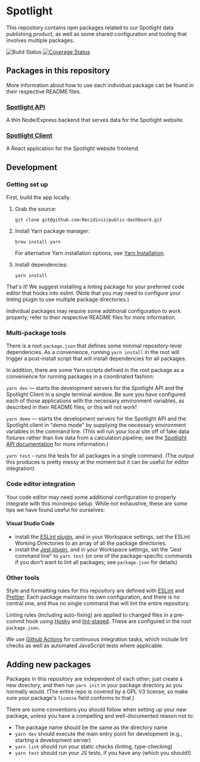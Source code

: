 # Spotlight

This repository contains npm packages related to our Spotlight data publishing product, as well as some shared configuration and tooling that involves multiple packages.

![Build Status](https://github.com/Recidiviz/public-dashboard/workflows/Build%20Status/badge.svg) [![Coverage Status](https://coveralls.io/repos/github/Recidiviz/public-dashboard/badge.svg?branch=main)](https://coveralls.io/github/Recidiviz/public-dashboard?branch=main)

## Packages in this repository

More information about how to use each individual package can be found in their respective README files.

### [Spotlight API](spotlight-api/)

A thin Node/Express backend that serves data for the Spotlight website.

### [Spotlight Client](spotlight-client/)

A React application for the Spotlight website frontend.

## Development

### Getting set up

First, build the app locally.

1. Grab the source:

   `git clone git@github.com:Recidiviz/public-dashboard.git`

1. Install Yarn package manager:

   `brew install yarn`

   For alternative Yarn installation options, see [Yarn Installation](https://yarnpkg.com/en/docs/install).

1. Install dependencies:

   `yarn install`

That's it! We suggest installing a linting package for your preferred code editor that hooks into eslint. (Note that you may need to configure your linting plugin to use multiple package directories.)

Individual packages may require some additional configuration to work properly; refer to their respective README files for more information.

### Multi-package tools

There is a root `package.json` that defines some minimal repository-level dependencies. As a convenience, running `yarn install` in the root will trigger a post-install script that will install dependencies for all packages.

In addition, there are some Yarn scripts defined in the root package as a convenience for running packages in a coordinated fashion:

`yarn dev` — starts the development servers for the Spotlight API and the Spotlight Client in a single terminal window. Be sure you have configured each of those applications with the necessary environment variables, as described in their README files, or this will not work!

`yarn demo` — starts the development servers for the Spotlight API and the Spotlight client in "demo mode" by supplying the necessary environment variables in the command line. (This will run your local site off of fake data fixtures rather than live data from a calculation pipeline; see the [Spotlight API documentation](spotlight-api/#demo-mode) for more information.)

`yarn test` - runs the tests for all packages in a single command. (The output this produces is pretty messy at the moment but it can be useful for editor integration)

### Code editor integration

Your code editor may need some additional configuration to properly integrate with this monorepo setup. While not exhaustive, these are some tips we have found useful for ourselves:

#### Visual Studio Code

- install the [ESLint plugin](https://marketplace.visualstudio.com/items?itemName=dbaeumer.vscode-eslint), and in your Workspace settings, set the ESLint Working Directories to an array of all the package directories.
- install the [Jest plugin](https://marketplace.visualstudio.com/items?itemName=Orta.vscode-jest), and in your Workspace settings, set the "Jest command line" to `yarn test` (or one of the package-specific commands if you don't want to lint all packages; see `package.json` for details)

### Other tools

Style and formatting rules for this repository are defined with [ESLint](https://eslint.org/) and [Prettier](https://prettier.io/). Each package maintains its own configuration, and there is no central one, and thus no single command that will lint the entire repository.

Linting rules (including auto-fixing) are applied to changed files in a pre-commit hook using [Husky](https://github.com/typicode/husky) and [lint-staged](https://github.com/okonet/lint-staged). These are configured in the root `package.json`.

We use [Github Actions](https://docs.github.com/en/free-pro-team@latest/actions) for continuous integration tasks, which include lint checks as well as automated JavaScript tests where applicable.

## Adding new packages

Packages in this repository are independent of each other; just create a new directory, and then run `yarn init` in your package directory as you normally would. (The entire repo is covered by a GPL V3 license, so make sure your package's `license` field conforms to that.)

There are some conventions you should follow when setting up your new package, unless you have a compelling and well-documented reason not to:

- The package name should be the same as the directory name
- `yarn dev` should execute the main entry point for development (e.g., starting a development server)
- `yarn lint` should run your static checks (linting, type-checking)
- `yarn test` should run your JS tests, if you have any (which you should!)
